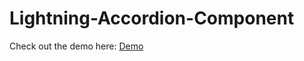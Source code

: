 # Lightning-Accordion-Component

Check out the demo here: [Demo](https://prashantmeandev-developer-edition.ap2.force.com/#accordion)